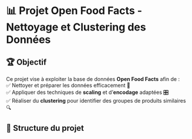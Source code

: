 # 📊 Projet Open Food Facts - Nettoyage et Clustering des Données  

## 🏆 Objectif  
Ce projet vise à exploiter la base de données **Open Food Facts** afin de :  
✅ Nettoyer et préparer les données efficacement 📌  
✅ Appliquer des techniques de **scaling** et d’**encodage** adaptées 🎛️  
✅ Réaliser du **clustering** pour identifier des groupes de produits similaires 🔍  

## 📂 Structure du projet  
